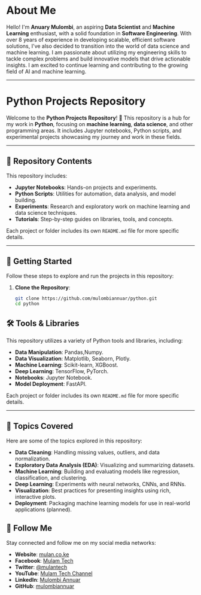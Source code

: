 # About Me

Hello! I'm **Anuary Mulombi**, an aspiring **Data Scientist** and **Machine Learning** enthusiast, with a solid foundation in **Software Engineering**. With over 8 years of experience in developing scalable, efficient software solutions, I've also decided to transition into the world of data science and machine learning. I am passionate about utilizing my engineering skills to tackle complex problems and build innovative models that drive actionable insights. I am excited to continue learning and contributing to the growing field of AI and machine learning.

---

# Python Projects Repository

Welcome to the **Python Projects Repository**! 🎉 This repository is a hub for my work in **Python**, focusing on **machine learning**, **data science**, and other programming areas. It includes Jupyter notebooks, Python scripts, and experimental projects showcasing my journey and work in these fields.

---

## 📂 Repository Contents

This repository includes:

- **Jupyter Notebooks**: Hands-on projects and experiments.
- **Python Scripts**: Utilities for automation, data analysis, and model building.
- **Experiments**: Research and exploratory work on machine learning and data science techniques.
- **Tutorials**: Step-by-step guides on libraries, tools, and concepts.

Each project or folder includes its own `README.md` file for more specific details.

---

## 🚀 Getting Started

Follow these steps to explore and run the projects in this repository:

1. **Clone the Repository**:
   ```bash
   git clone https://github.com/mulombiannuar/python.git
   cd python
   ```

## 🛠 Tools & Libraries

This repository utilizes a variety of Python tools and libraries, including:

- **Data Manipulation**: Pandas,Numpy.
- **Data Visualization**: Matplotlib, Seaborn, Plotly.
- **Machine Learning**: Scikit-learn, XGBoost.
- **Deep Learning**: TensorFlow, PyTorch.
- **Notebooks**: Jupyter Notebook.
- **Model Deployment**: FastAPI.

Each project or folder includes its own `README.md` file for more specific details.

---

## 🧠 Topics Covered

Here are some of the topics explored in this repository:

- **Data Cleaning**: Handling missing values, outliers, and data normalization.
- **Exploratory Data Analysis (EDA)**: Visualizing and summarizing datasets.
- **Machine Learning**: Building and evaluating models like regression, classification, and clustering.
- **Deep Learning**: Experiments with neural networks, CNNs, and RNNs.
- **Visualization**: Best practices for presenting insights using rich, interactive plots.
- **Deployment**: Packaging machine learning models for use in real-world applications (planned).

## 📱 Follow Me

Stay connected and follow me on my social media networks:

- **Website**: [mulan.co.ke](https://mulan.co.ke/)
- **Facebook**: [Mulam Tech](https://www.facebook.com/mulantech)
- **Twitter**: [@mulantech](https://twitter.com/mulantech)
- **YouTube**: [Mulam Tech Channel](https://www.youtube.com/channel/UCp0mCqz5l4HsUk3OEwm4S4Q)
- **LinkedIn**: [Mulombi Annuar](https://www.linkedin.com/in/mulombiannuar/)
- **GitHub**: [mulombiannuar](https://github.com/mulombiannuar)
